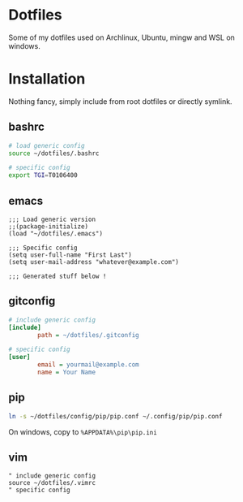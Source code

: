 # Dotfiles

Some of my dotfiles used on Archlinux, Ubuntu, mingw and WSL on windows.

# Installation

Nothing fancy, simply include from root dotfiles or directly symlink.

## bashrc

``` sh
# load generic config
source ~/dotfiles/.bashrc

# specific config
export TGI=T0106400
```

## emacs

``` elisp
;;; Load generic version
;;(package-initialize)
(load "~/dotfiles/.emacs")

;;; Specific config
(setq user-full-name "First Last")
(setq user-mail-address "whatever@example.com")

;;; Generated stuff below !
```

## gitconfig

``` ini
# include generic config
[include]
        path = ~/dotfiles/.gitconfig

# specific config
[user]
        email = yourmail@example.com
        name = Your Name
```

## pip

``` sh
ln -s ~/dotfiles/config/pip/pip.conf ~/.config/pip/pip.conf
```

On windows, copy to `%APPDATA%\pip\pip.ini`

## vim

``` vim
" include generic config
source ~/dotfiles/.vimrc
" specific config
```
